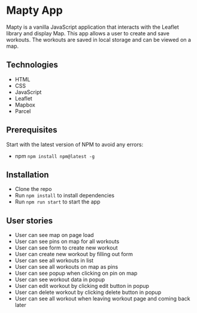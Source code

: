 # Mapty App
Mapty is a vanilla JavaScript application that interacts with the Leaflet library and display Map.
This app allows a user to create and save workouts. The workouts are saved in local storage and can be viewed on a map.

## Technologies
- HTML
- CSS
- JavaScript
- Leaflet
- Mapbox
- Parcel


## Prerequisites
Start with the latest version of NPM to avoid any errors:
* npm
```npm install npm@latest -g```
## Installation

- Clone the repo
- Run `npm install` to install dependencies
- Run `npm run start` to start the app

## User stories

- User can see map on page load
- User can see pins on map for all workouts
- User can see form to create new workout
- User can create new workout by filling out form
- User can see all workouts in list
- User can see all workouts on map as pins
- User can see popup when clicking on pin on map
- User can see workout data in popup
- User can edit workout by clicking edit button in popup
- User can delete workout by clicking delete button in popup
- User can see all workout when leaving workout page and coming back later
